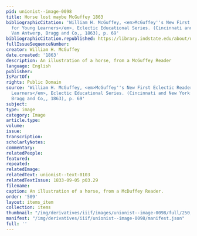 ```yaml
---
pid: unionist--image-0098
title: Horse lost maybe McGuffey 1863
bibliographicCitation: 'William H. McGuffey, <em>McGuffey''s New First Eclectic Reader,
  for Young Learners</em>, Eclectic Educational Series. (Cincinnati and New York:
  Van Antwerp, Bragg and Co,, 1863), p. 69'
bibliographicCitation.republished: https://library.indstate.edu/about/units/rbsc/floyd/mcguffey.html
fullIssueSequenceNumber: 
creator: William H. McGuffey
date.created: '1863'
description: An illustration of a horse, from a McGuffey Reader
language: English
publisher: 
IsPartOf: 
rights: Public Domain
source: 'William H. McGuffey, <em>McGuffey''s New First Eclectic Reader, for Young
  Learners</em>, Eclectic Educational Series. (Cincinnati and New York: Van Antwerp,
  Bragg and Co,, 1863), p. 69'
subject: 
type: image
category: Image
article.type: 
volume: 
issue: 
transcription: 
scholarlyNotes: 
commentary: 
relatedPeople: 
featured: 
repeated: 
relatedImage: 
relatedText: unionist--text-0103
relatedTextIssue: 1833-09-05 p03.29
filename: 
caption: An illustration of a horse, from a McDuffey Reader.
order: '509'
layout: items_item
collection: items
thumbnail: "/img/derivatives/iiif/images/unionist--image-0098/full/250,/0/default.jpg"
manifest: "/img/derivatives/iiif/unionist--image-0098/manifest.json"
full: ''
---
```

